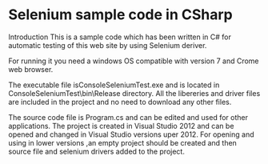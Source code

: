 # Selenium sample code in CSharp

Introduction 
This is a sample code which has been written in C# for  automatic testing of this web site by using Selenium deriver.

For running it you need a windows OS compatible with version 7 and Crome web browser.

The executable file isConsoleSeleniumTest.exe and is located in ConsoleSeleniumTest\bin\Release directory. All the libereries and driver files are included in the project and no need to download any other files.

The source code file  is Program.cs  and can be edited and used for other applications. The project is created in Visual Studio 2012 and can be opened and changed in Visual Studio versions uper 2012. For opening and using in lower versions ,an empty  project should be created and then source file and selenium drivers added to the project.

